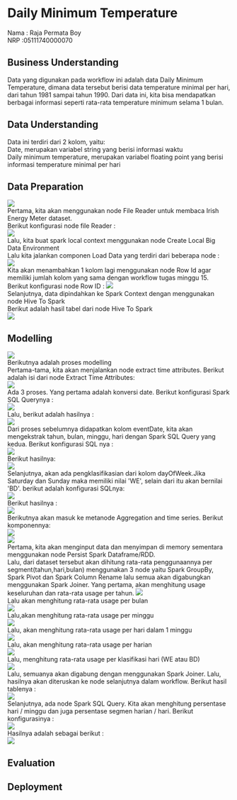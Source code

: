 <h1> Daily Minimum Temperature</h1>
Nama : Raja Permata Boy <br>
NRP :05111740000070<br>
<h2>Business Understanding</h2>
Data yang digunakan pada workflow ini adalah data Daily Minimum Temperature, dimana data tersebut berisi data temperature minimal per hari, dari tahun 1981 sampai tahun 1990. Dari data ini, kita bisa mendapatkan berbagai informasi seperti rata-rata temperature minimum selama 1 bulan. <br>
<h2>Data Understanding</h2>
Data ini terdiri dari 2 kolom, yaitu:<br>
Date, merupakan variabel string yang berisi informasi waktu<br>
Daily minimum temperature, merupakan variabel floating point yang berisi informasi temperature minimal per hari<br>
<h2>Data Preparation</h2>
<img src="/Daily Minimum Temperature/img/dataprep.jpg"><br>
Pertama, kita akan menggunakan node File Reader untuk membaca Irish Energy Meter dataset.<br>
Berikut konfigurasi node file Reader :<br>
<img src="/Daily Minimum Temperature/img/filereader.jpg"><br>
Lalu, kita buat spark local context menggunakan node Create Local Big Data Environment<br>
Lalu kita jalankan componen Load Data yang terdiri dari beberapa node :<br>
<img src="/Daily Minimum Temperature/img/loaddata.jpg"><br>
Kita akan menambahkan 1 kolom lagi menggunakan node Row Id agar memiliki jumlah kolom yang sama dengan workflow tugas minggu 15.
Berikut konfigurasi node Row ID :
<img src="/Daily Minimum Temperature/img/rowid.jpg"><br>
Selanjutnya, data dipindahkan ke Spark Context dengan menggunakan node Hive To Spark<br>
Berikut adalah hasil tabel dari node Hive To Spark<br>
<img src="/Daily Minimum Temperature/img/hivetospark.jpg"><br>
<h2>Modelling</h2>
<img src="/Daily Minimum Temperature/img/modelling.jpg"><br>
Berikutnya adalah proses modelling<br>
Pertama-tama, kita akan menjalankan node extract time attributes. Berikut adalah isi dari node Extract Time Attributes:<br>
<img src="/Daily Minimum Temperature/img/extcomp.jpg"><br>
Ada 3 proses. Yang pertama adalah konversi date. Berikut konfigurasi Spark SQL Querynya :<br>
<img src="/Daily Minimum Temperature/img/sql1.jpg"><br>
Lalu, berikut adalah hasilnya :<br>
<img src="/Daily Minimum Temperature/img/sql1res.jpg"><br>
Dari proses sebelumnya didapatkan kolom eventDate, kita akan mengekstrak tahun, bulan, minggu, hari dengan Spark SQL Query yang kedua. Berikut konfigurasi SQL nya :<br>
<img src="/Daily Minimum Temperature/img/sql2.jpg"><br>
Berikut hasilnya:<br>
<img src="/Daily Minimum Temperature/img/sql2res.jpg"><br>
Selanjutnya, akan ada pengklasifikasian dari kolom dayOfWeek.Jika Saturday dan Sunday maka memiliki nilai 'WE', selain dari itu akan bernilai 'BD'. berikut adalah konfigurasi SQLnya:<br>
<img src="/Daily Minimum Temperature/img/sql3.jpg"><br>
Berikut hasilnya : <br>
<img src="/Daily Minimum Temperature/img/sql3res.jpg"><br>
Berikutnya akan masuk ke metanode Aggregation and time series. Berikut komponennya:<br>
<img src="/Daily Minimum Temperature/img/aggre1.jpg"><br>
<img src="/Daily Minimum Temperature/img/aggre2.jpg"><br>
Pertama, kita akan menginput data dan menyimpan di memory sementara menggunakan node Persist Spark Dataframe/RDD.<br>
Lalu, dari dataset tersebut akan dihitung rata-rata penggunaannya per segment(tahun,hari,bulan) menggunakan 3 node yaitu Spark GroupBy, Spark Pivot dan Spark Column Rename lalu semua akan digabungkan menggunakan Spark Joiner.
Yang pertama, akan menghitung usage keseluruhan dan rata-rata usage per tahun.
<img src="/Daily Minimum Temperature/img/byyear.jpg"><br>
Lalu akan menghitung rata-rata usage per bulan<br>
<img src="/Daily Minimum Temperature/img/bymonth.jpg"><br>
Lalu,akan menghitung rata-rata usage per minggu<br>
<img src="/Daily Minimum Temperature/img/byweek.jpg"><br>
Lalu, akan menghitung rata-rata usage per hari dalam 1 minggu<br>
<img src="/Daily Minimum Temperature/img/dayofweek.jpg"><br>
Lalu, akan menghitung rata-rata usage per harian<br>
<img src="/Daily Minimum Temperature/img/byday.jpg"><br>
Lalu, menghitung rata-rata usage per klasifikasi hari (WE atau BD)<br>
<img src="/Daily Minimum Temperature/img/dayclass.jpg"><br>
Lalu, semuanya akan digabung dengan menggunakan Spark Joiner. Lalu, hasilnya akan diteruskan ke node selanjutnya dalam workflow. Berikut hasil tablenya :<br>
<img src="/Daily Minimum Temperature/img/agreres.jpg"><br>
Selanjutnya, ada node Spark SQL Query. Kita akan menghitung persentase hari / minggu dan juga persentase segmen harian / hari. Berikut konfigurasinya :<br>
<img src="/Daily Minimum Temperature/img/sqlqueryconf.jpg"><br>
Hasilnya adalah sebagai berikut :<br>
<img src="/Daily Minimum Temperature/img/sqlqueryres.jpg"><br>
<h2>Evaluation</h2>

<h2>Deployment</h2>
